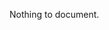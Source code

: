 <!-- START TOKEN(Autogenerated API docs) -->

Nothing to document.


<!-- END TOKEN(Autogenerated API docs) -->
